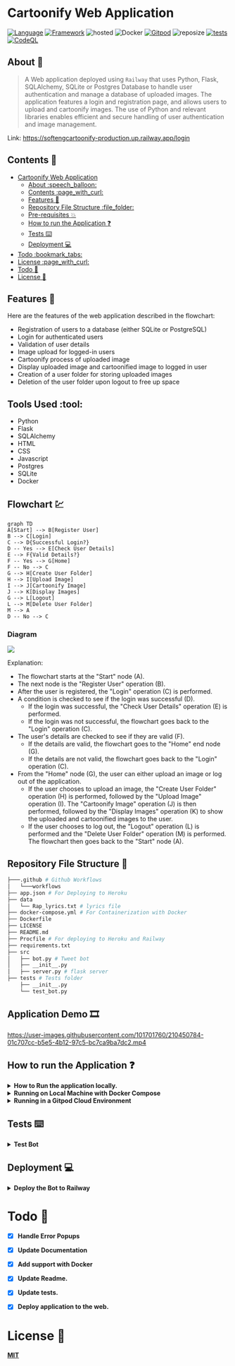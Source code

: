 # Cartoonify Web Application 
[![Language](https://img.shields.io/badge/Python-darkblue.svg?style=flat&logo=python&logoColor=white)](https://www.python.org)
[![Framework](https://img.shields.io/badge/Flask-darkgreen.svg?style=flat&logo=flask&logoColor=white)](https://github.com/Nneji123/SoftEngCartoonify)
![hosted](https://img.shields.io/badge/Railway-430098?style=flat&logo=railway&logoColor=white)
![Docker](https://img.shields.io/badge/Docker-blue?style=flat&logo=docker&logoColor=white)
[![Gitpod](https://img.shields.io/badge/Gitpod-orange?style=flat&logo=gitpod&logoColor=white)](https://gitpod.io/#https://github.com/Nneji123/SoftEngCartoonify)
![reposize](https://img.shields.io/github/repo-size/Nneji123/SoftEngCartoonify)
[![tests](https://github.com/Nneji123/SoftEngCartoonify/actions/workflows/test.yml/badge.svg)](https://github.com/Nneji123/SoftEngCartoonify/actions/workflows/test.yml)
[![CodeQL](https://github.com/Nneji123/SoftEngCartoonify/actions/workflows/codeql.yml/badge.svg)](https://github.com/Nneji123/SoftEngCartoonify/actions/workflows/codeql.yml)



## About :speech_balloon:
>A Web application deployed using `Railway` that uses Python, Flask, SQLAlchemy, SQLite or Postgres Database to handle user authentication and manage a database of uploaded images. The application features a login and registration page, and allows users to upload and cartoonify images. The use of Python and relevant libraries enables efficient and secure handling of user authentication and image management.

Link: https://softengcartoonify-production.up.railway.app/login




## Contents :page_with_curl:
- [Cartoonify Web Application](#cartoonify-web-application)
  - [About :speech\_balloon:](#about-speech_balloon)
  - [Contents :page\_with\_curl:](#contents-page_with_curl)
  - [Features :star2:](#features-star2)
  - [Repository File Structure :file\_folder:](#repository-file-structure-file_folder)
  - [Pre-requisites :boom:](#pre-requisites-boom)
  - [How to run the Application :question:](#how-to-run-the-application-question)
  - [Tests :keyboard:](#tests-keyboard)
  - [Deployment :computer:](#deployment-computer)
- [Todo :bookmark\_tabs:](#todo-bookmark_tabs)
- [License :page\_with\_curl:](#license-page_with_curl)
- [Todo :bookmark_tabs:](#todo--bookmark-tabs-)
- [License :page_with_curl:](#license--page-with-curl-)



## Features :star2:
Here are the features of the web application described in the flowchart:
- Registration of users to a database (either SQLite or PostgreSQL)
- Login for authenticated users
- Validation of user details
- Image upload for logged-in users
- Cartoonify process of uploaded image
- Display uploaded image and cartoonified image to logged in user
- Creation of a user folder for storing uploaded images
- Deletion of the user folder upon logout to free up space

## Tools Used :tool:
- Python
- Flask
- SQLAlchemy
- HTML
- CSS
- Javascript
- Postgres
- SQLite
- Docker



## Flowchart :chart:
```mermaid
graph TD
A[Start] --> B[Register User]
B --> C[Login]
C --> D{Successful Login?}
D -- Yes --> E[Check User Details]
E --> F{Valid Details?}
F -- Yes --> G[Home]
F -- No --> C
G --> H[Create User Folder]
H --> I[Upload Image]
I --> J[Cartoonify Image]
J --> K[Display Images]
G --> L[Logout]
L --> M[Delete User Folder]
M --> A
D -- No --> C
```

### Diagram
[![](https://mermaid.ink/img/pako:eNplkctuwjAQRX_F8hp-IItWEPMIhS5KqVTZLEbxECwcO7KdBYr49zoDfUjdee6Zx53xwGuvkRe8CdCd2btQbib3CUI6sun0ic3lGzYmJgzsEDEclZuTXsqtb4zLcUmxGPZ9XWOMp94yQs835URm7BMjpSxkecb6Qn2YwATGxly_ILgcPsAa_a2Pxcu_xSu59i0eH-qrv5tQbkWPtSwDQsJ776W3mqyuCVby0FkPmlUtNGOLiuSNLPOW3jtzuv6gDaEXKUzsLDz00eV9znbc2vcpC1sSdlKgxX-DdwRnjwP8uuUT3mJoweh88UE5xhRPZ2xR8SI_NYSL4srdch70ye-vruZFCj1OeN_pvKAwkD-q5cUJbMTbF6wujiM?type=png)](https://mermaid.live/edit#pako:eNplkctuwjAQRX_F8hp-IItWEPMIhS5KqVTZLEbxECwcO7KdBYr49zoDfUjdee6Zx53xwGuvkRe8CdCd2btQbib3CUI6sun0ic3lGzYmJgzsEDEclZuTXsqtb4zLcUmxGPZ9XWOMp94yQs835URm7BMjpSxkecb6Qn2YwATGxly_ILgcPsAa_a2Pxcu_xSu59i0eH-qrv5tQbkWPtSwDQsJ776W3mqyuCVby0FkPmlUtNGOLiuSNLPOW3jtzuv6gDaEXKUzsLDz00eV9znbc2vcpC1sSdlKgxX-DdwRnjwP8uuUT3mJoweh88UE5xhRPZ2xR8SI_NYSL4srdch70ye-vruZFCj1OeN_pvKAwkD-q5cUJbMTbF6wujiM)



Explanation:
- The flowchart starts at the "Start" node (A).
- The next node is the "Register User" operation (B).
- After the user is registered, the "Login" operation (C) is performed.
- A condition is checked to see if the login was successful (D).
  - If the login was successful, the "Check User Details" operation (E) is performed.
  - If the login was not successful, the flowchart goes back to the "Login" operation (C).
- The user's details are checked to see if they are valid (F).
  - If the details are valid, the flowchart goes to the "Home" end node (G).
  - If the details are not valid, the flowchart goes back to the "Login" operation (C).
- From the "Home" node (G), the user can either upload an image or log out of the application.
  - If the user chooses to upload an image, the "Create User Folder" operation (H) is performed, followed by the "Upload Image" operation (I). The "Cartoonify Image" operation (J) is then performed, followed by the "Display Images" operation (K) to show the uploaded and cartoonified images to the user.
  - If the user chooses to log out, the "Logout" operation (L) is performed and the "Delete User Folder" operation (M) is performed. The flowchart then goes back to the "Start" node (A).




## Repository File Structure :file_folder:
```bash
├───.github # Github Workflows
│   └───workflows
├── app.json # For Deploying to Heroku
├── data
│   └── Rap_lyrics.txt # lyrics file
├── docker-compose.yml # For Containerization with Docker
├── Dockerfile
├── LICENSE 
├── README.md
├── Procfile # For deploying to Heroku and Railway
├── requirements.txt
├── src
│   ├── bot.py # Tweet bot
│   ├── __init__.py
│   ├── server.py # flask server
├── tests # Tests folder
    ├── __init__.py
    └── test_bot.py

```


 
## Application Demo :film_strip:


https://user-images.githubusercontent.com/101701760/210450784-01c707cc-b5e5-4b12-97c5-bc7ca9ba7dc2.mp4



## How to run the Application :question:
<details>
    <summary><b>How to Run the application locally.<b></summary>


To run the application locally do the following:

1. Clone this repository to your local machine
2. Make sure you have python installed. Visit this [link](https://www.python.org/downloads/) for more information on how to install python to your system.
3. Install the required libraries using pip: `pip install -r requirements.txt`
4. Create a file called `.env` in the root directory of your project. Put the necessary environment variables in this file
    * THIS IS JUST FOR TESTING. Once everything is tested and ready to deploy, you'll move these to environment variables.
    * ADD THIS FILE(`.env`) TO THE .gitignore so you're not putting your environment keys publicly on github!

**The environment variables needed are listed below**
```
POSTGRES=
SQLITE="sqlite:///../database.db"
SECRET_KEY
DATABASE_MODE
```

`Note: If **DATABASE_MODE** is set to **postgres**, a postgres database will be used else an sqlite database will be used.`

1. If you choose to use a local `sqlite` database make sure to initialize the database first by doing the following from your terminal
- Change the directory
```bash
cd src
```

- Run python
```bash
python3
from app import db
db.create_all()
```

- A local sqlite database named database.db will be created.

2. Test your changes locally by running `python app.pu` from the src folder of this project.

</details>


<details> 
  <summary><b>Running on Local Machine with Docker Compose</b></summary>

**You can also run the application in a docker container using docker compose(if you have it installed)**

1. Clone the repository:
```bash
git clone https://github.com/Nneji123/SoftEngCartoonify.git
```

2. Change the directory:
```
cd SoftEngCartoonify
cd src
```

3. Edit and rename the `.envexample` file to `.env` and store your keys there.


4. Run the docker compose command
```docker
docker compose up -d --build 
```
And then the application should be running on `127.0.0.1:5000`
</details>


<details> 
  <summary><b>Running in a Gitpod Cloud Environment</b></summary>


**Click the button below to start a new development environment:**

[![Open in Gitpod](https://gitpod.io/button/open-in-gitpod.svg)](https://gitpod.io/#https://github.com/Nneji123/SoftEngCartoonify)
</details>

## Tests :keyboard:
<details> 
  <summary><b>Test Bot</b></summary>

To test the API functions do the following:
1. Clone the repository:
```
git clone https://github.com/Nneji123/SoftEngCartoonify.git
```
2. Change the working directory and install the requirements and pytest:
```
cd SoftEngCartoonify
cd src
pip install -r requirements.txt
```
3. Move to the tests folder and run the tests
```
pip install pytest
pytest tests
```
</details>

## Deployment :computer:

<details>
    <summary><b>Deploy the Bot to Railway<b></summary>
Click the button below to deploy the bot to railway

[![Deploy on Railway](https://railway.app/button.svg)](https://railway.app/new/template/k_WXDI?referralCode=ZYOf2M)

</details>


# Todo :bookmark_tabs:
- [x] Handle Error Popups
- [x] Update Documentation
- [x] Add support with Docker
- [x] Update Readme.
- [x] Update tests.
- [x] Deploy application to the web.


# License :page_with_curl:
[MIT](https://github.com/Nneji123/SoftEngCartoonify/LICENSE)

